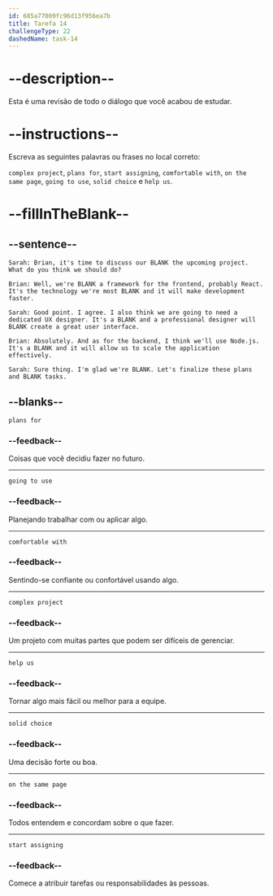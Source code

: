 ```yaml
---
id: 685a77009fc96d13f956ea7b
title: Tarefa 14
challengeType: 22
dashedName: task-14
---
```


<!-- REVIEW -->

# --description--

Esta é uma revisão de todo o diálogo que você acabou de estudar.

# --instructions--

Escreva as seguintes palavras ou frases no local correto:

`complex project`, `plans for`, `start assigning`, `comfortable with`, `on the same page`, `going to use`, `solid choice` e `help us`.

# --fillInTheBlank--

## --sentence--

`Sarah: Brian, it's time to discuss our BLANK the upcoming project. What do you think we should do?`

`Brian: Well, we're BLANK a framework for the frontend, probably React. It's the technology we're most BLANK and it will make development faster.`

`Sarah: Good point. I agree. I also think we are going to need a dedicated UX designer. It's a BLANK and a professional designer will BLANK create a great user interface.`

`Brian: Absolutely. And as for the backend, I think we'll use Node.js. It's a BLANK and it will allow us to scale the application effectively.`

`Sarah: Sure thing. I'm glad we're BLANK. Let's finalize these plans and BLANK tasks.`

## --blanks--

`plans for`

### --feedback--

Coisas que você decidiu fazer no futuro.

---

`going to use`

### --feedback--

Planejando trabalhar com ou aplicar algo.

---

`comfortable with`

### --feedback--

Sentindo-se confiante ou confortável usando algo.

---

`complex project`

### --feedback--

Um projeto com muitas partes que podem ser difíceis de gerenciar.

---

`help us`

### --feedback--

Tornar algo mais fácil ou melhor para a equipe.

---

`solid choice`

### --feedback--

Uma decisão forte ou boa.

---

`on the same page`

### --feedback--

Todos entendem e concordam sobre o que fazer.

---

`start assigning`

### --feedback--

Comece a atribuir tarefas ou responsabilidades às pessoas.

